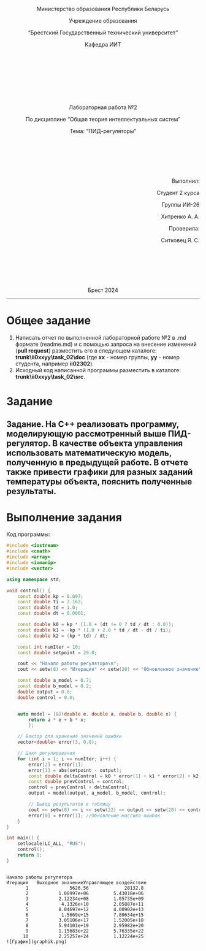 <p align="center"> Министерство образования Республики Беларусь</p>
<p align="center">Учреждение образования</p>
<p align="center">“Брестский Государственный технический университет”</p>
<p align="center">Кафедра ИИТ</p>
<br><br><br><br><br><br><br>
<p align="center">Лабораторная работа №2</p>
<p align="center">По дисциплине “Общая теория интеллектуальных систем”</p>
<p align="center">Тема: “ПИД-регуляторы”</p>
<br><br><br><br><br>
<p align="right">Выполнил:</p>
<p align="right">Студент 2 курса</p>
<p align="right">Группы ИИ-26</p>
<p align="right">Хитренко А. А.</p>
<p align="right">Проверила:</p>
<p align="right">Ситковец Я. С.</p>
<br><br><br><br><br>
<p align="center">Брест 2024</p>

---

# Общее задание #
1. Написать отчет по выполненной лабораторной работе №2 в .md формате (readme.md) и с помощью запроса на внесение изменений (**pull request**) разместить его в следующем каталоге: **trunk\ii0xxyy\task_02\doc** (где **xx** - номер группы, **yy** - номер студента, например **ii02302**).
2. Исходный код написанной программы разместить в каталоге: **trunk\ii0xxyy\task_02\src**.

# Задание #
Задание. На C++ реализовать программу, моделирующую рассмотренный выше ПИД-регулятор. В качестве объекта управления использовать математическую модель, полученную в предыдущей работе. В отчете также привести графики для разных заданий температуры объекта, пояснить полученные результаты.
---
# Выполнение задания #

Код программы:
```C++
#include <iostream>
#include <cmath>
#include <array>
#include <iomanip>
#include <vector> 

using namespace std;

void control() {
    const double kp = 0.097;     
    const double ti = 2.162;  
    const double td = 1.0;         
    const double dt = 0.0001;     

    const double k0 = kp * (1.0 + (dt != 0 ? td / dt : 0.0));
    const double k1 = -kp * (1.0 + 2.0 * td / dt - dt / ti);
    const double k2 = (kp * td) / dt;

    const int numIter = 10;       
    const double setpoint = 29.0;    

    cout << "Начало работы регулятора\n";
    cout << setw(8) << "Итерация" << setw(20) << "Обновленное значение" << setw(20) << "Управляющее воздействие" << endl;

    const double a_model = 0.7;
    const double b_model = 0.2;
    double output = 0.0;
    double control = 0.0;


    auto model = [&](double e, double a, double b, double x) {
        return a * e + b * x; 
        };

    // Вектор для хранения значений ошибки
    vector<double> error(3, 0.0);

    // Цикл регулирования
    for (int i = 1; i <= numIter; i++) {
        error[2] = error[1];
        error[1] = abs(setpoint - output);
        const double deltaControl = k0 * error[1] + k1 * error[2] + k2 * error[0]; // Изменение управляющего воздействия
        const double prevControl = control;
        control = prevControl + deltaControl;
        output = model(output, a_model, b_model, control); 

        // Вывод результатов в таблицу
        cout << setw(8) << i << setw(22) << output << setw(20) << control << endl;
        error[0] = error[1]; //Обновление массива ошибок
    }
}

int main() {
    setlocale(LC_ALL, "RUS");
    control();
    return 0;
}



```     
```
Начало работы регулятора
Итерация   Выходное значениеУправляющее воздействие
       1               5626.56             28132.8
       2           1.08997e+06         5.43018e+06
       3           2.12234e+08         1.05735e+09
       4            4.1326e+10         2.05887e+11
       5           8.04697e+12         4.00902e+13
       6            1.5669e+15         7.80634e+15
       7           3.05106e+17         1.52005e+18
       8           5.94101e+19         2.95982e+20
       9           1.15683e+22         5.76335e+22
      10           2.25257e+24         1.12224e+25
![График](graphik.png)